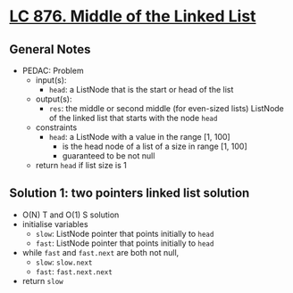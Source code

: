 # [LC 876. Middle of the Linked List](https://leetcode.com/problems/middle-of-the-linked-list/)

## General Notes

- PEDAC: Problem
  - input(s):
    - `head`: a ListNode that is the start or head of the list
  - output(s):
    - `res`: the middle or second middle (for even-sized lists) ListNode of the linked list that starts with the node `head`
  - constraints
    - `head`: a ListNode with a value in the range \[1, 100]
      - is the head node of a list of a size in range \[1, 100]
      - guaranteed to be not null
  - return `head` if list size is 1

## Solution 1: two pointers linked list solution

- O(N) T and O(1) S solution
- initialise variables
  - `slow`: ListNode pointer that points initially to `head`
  - `fast`: ListNode pointer that points initially to `head`
- while `fast` and `fast.next` are both not null,
  - `slow`: `slow.next`
  - `fast`: `fast.next.next`
- return `slow`
